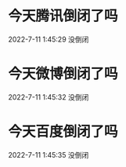 # 今天腾讯倒闭了吗

2022-7-11 1:45:29 没倒闭

# 今天微博倒闭了吗

2022-7-11 1:45:32 没倒闭

# 今天百度倒闭了吗

2022-7-11 1:45:35 没倒闭

